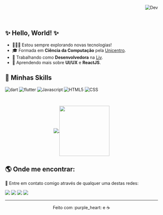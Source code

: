 
<img src="https://i.ibb.co/bLZrnqS/Dev.gif" align="right" alt="Dev" border="0"></a>
<br/><br/><br/>

## :sparkles: Hello, World! :sparkles:

- 👩🏼‍💻 Estou sempre explorando novas tecnologias!
- 🎓 Formada em **Ciência da Computação** pela <a href="https://www3.unicentro.br/">Unicentro</a>.
- 💼 Trabalhando como **Desenvolvedora** na <a href="https://www.livpay.com.br/">Liv</a>.
- 🦄 Aprendendo mais sobre **UI/UX** e **ReactJS**.


## 🚀 Minhas Skills

<p align="left">
  <img src="https://img.shields.io/badge/Dart-0175C2?style=for-the-badge&logo=dart&logoColor=white" alt="dart"/>
  <img src="https://img.shields.io/badge/Flutter-02569B?style=for-the-badge&logo=flutter&logoColor=white" alt="flutter"/>
  <img src="https://img.shields.io/badge/JavaScript-323330?style=for-the-badge&logo=javascript&logoColor=F7DF1E" alt="Javascript"/>
  <img src="https://img.shields.io/badge/HTML5-E34F26?style=for-the-badge&logo=html5&logoColor=white" alt="HTML5"/>
  <img src="https://img.shields.io/badge/CSS3-1572B6?style=for-the-badge&logo=css3&logoColor=white" alt="CSS"/>
</p>
<br/>
<p align="center">
  <a href="https://github.com/paola-machado/">
    <img
      align="center"
      src="https://github-readme-stats.vercel.app/api/top-langs/?username=paola-machado&hide=html&layout=compact&theme=buefy"
    />
  </a>
  <a href="https://github.com/paola-machado/">
    <img
      align="center"
      height="165"
      src="https://github-readme-stats.vercel.app/api?username=paola-machado&theme=buefy&count_private=true&show_icons=true&custom_title=Github%20Status&hide=issues"
    />
  </a>
</p>

## :earth_americas: Onde me encontrar:
<p align="left">
  💌 Entre em contato comigo através de qualquer uma destas redes: 
</p>

<p align="left">
  <a href="https://www.linkedin.com/in/lolawithl/" alt="Linkedin">
  <img src="https://img.shields.io/badge/LinkedIn-0077B5?style=for-the-badge&logo=linkedin&logoColor=white" /></a>

  <a href="https://www.facebook.com/lolawithl" alt="Facebook">
  <img src="https://img.shields.io/badge/Facebook-1877F2?style=for-the-badge&logo=facebook&logoColor=white"/></a>

  <a href="https://www.instagram.com/lolawithl/" alt="Instagram">
  <img src="https://img.shields.io/badge/Instagram-E4405F?style=for-the-badge&logo=instagram&logoColor=white"/></a>
  
  <a href="https://medium.com/@paolamds06" alt="Medium">
  <img src="https://img.shields.io/badge/Medium-12100E?style=for-the-badge&logo=medium&logoColor=white" /></a> 
</p>  

---
<p align="center"> 
Feito com :purple_heart: e ☕
</p>
